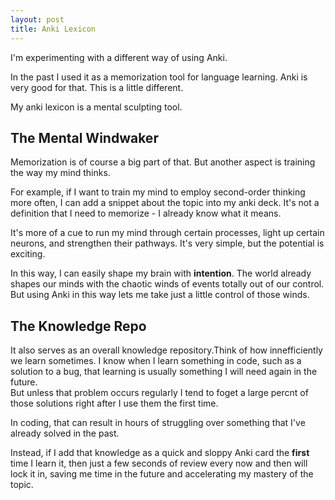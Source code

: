 ```yaml
---
layout: post
title: Anki Lexicon
---
```


I'm experimenting with a different way of using Anki.

In the past I used it as a memorization tool for language learning. Anki is 
very good for that. This is a little different.

My anki lexicon is a mental sculpting tool.

## The Mental Windwaker
Memorization is of course a big part of that. But another aspect is training 
the way my mind thinks.

For example, if I want to train my mind to employ second-order thinking more 
often, I can add a snippet about the topic into my anki deck. It's not a 
definition that I need to memorize - I already know what it means.

It's more of a cue to run my mind through certain processes, light up certain 
neurons, and strengthen their pathways. It's very simple, but the potential is 
exciting.

In this way, I can easily shape my brain with **intention**. The world already 
shapes our minds with the chaotic winds of events totally out of our control.  
But using Anki in this way lets me take just a little control of those winds.

## The Knowledge Repo

It also serves as an overall knowledge repository.Think of how innefficiently 
we learn sometimes. I know when I learn something in code, such as a solution 
to a bug, that learning is usually something I will need again in the future.  
But unless that problem occurs regularly I tend to foget a large percnt of 
those solutions right after I use them the first time.

In coding, that can result in hours of struggling over something that I've 
already solved in the past. 

Instead, if I add that knowledge as a quick and sloppy Anki card the **first** 
time I learn it, then just a few seconds of review every now and then will lock 
it in, saving me time in the future and accelerating my mastery of the topic.
